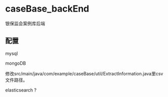 # caseBase_backEnd

银保监会案例库后端

## 配置

mysql

mongoDB

修改src/main/java/com/example/caseBase/util/ExtractInformation.java里csv文件路径。

elasticsearch ?